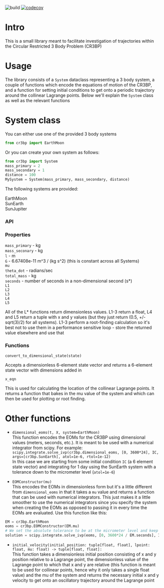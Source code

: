 ![build](https://github.com/nbelakovski/cr3bp/actions/workflows/build.yml/badge.svg)
[![codecov](https://codecov.io/gh/nbelakovski/cr3bp/branch/master/graph/badge.svg?token=CY00TY52ZL)](https://codecov.io/gh/nbelakovski/cr3bp)


# Intro

This is a small library meant to facilitate investigation of trajectories
within the Circular Restricted 3 Body Problem (CR3BP)

# Usage

The library consists of a `System` dataclass representing a 3 body system,
a couple of functions which encode the equations of motion of the CR3BP, and
a function for setting initial conditions to get onto a periodic trajectory
around the collinear Lagrange points. Below we'll explain the `System` class
as well as the relevant functions

# System class


You can either use one of the provided 3 body systems

```python
from cr3bp import EarthMoon
```

Or you can create your own system as follows:

```python
from cr3bp import System
mass_primary = 2
mass_secondary = 1
distance = 100
MySystem = System(mass_primary, mass_secondary, distance)
```

The following systems are provided:

EarthMoon  
SunEarth  
SunJupiter  

### API

### Properties

`mass_primary` - kg  
`mass_seconary` - kg  
`l` - m  
`G` - 6.67408e-11 m^3 / (kg s^2) (this is constant across all Systems)  
`mu`  
`theta_dot` - radians/sec  
`total_mass` - kg  
`seconds` - number of seconds in a non-dimensional second (s*)  
`L1`  
`L2`  
`L3`  
`L4`  
`L5`  

All of the L* functions return dimensionless values. L1-3 return a float,
L4 and L5 return a tuple with x and y values (but they just return
(0.5, +/- sqrt(3)/2) for all systems). L1-3 perform a root-finding calculation
so it's best not to use them in a performance sensitive loop - store the
returned value elsewhere and use that

### Functions

`convert_to_dimensional_state(state)`

Accepts a dimensionless 6-element state vector and returns a 6-element state
vector with dimensions added in


`x_eqn`

This is used for calculating the location of the collinear Lagrange points. It
returns a function that bakes in the mu value of the system and which can then
be used for plotting or root finding.

# Other functions

- `dimensional_eoms(t, X, system=EarthMoon)`  
This function encodes the EOMs for the CR3BP using dimensional values (meters, seconds, etc.). It is meant to be used with a numerical integrator from scipy. For example:
`scipy.integrate.solve_ivp(cr3bp.dimensional_eoms, [0, 3600*24], IC, args=[cr3bp.SunEarth], atol=1e-6, rtol=1e-12)`  
In this case we are starting from some initial condition `IC` (a 6 element state vector) and integrating for 1 day using the SunEarth system with a tolerance down to the micrometer level (`atol=1e-6`)
  
- `EOMConstructor(mu)`  
This encodes the EOMs in dimensionless form but it's a little different from `dimensional_eoms` in that it takes a `mu` value and returns a function that can be used with numerical integrators. This just makes it a little smoother to use the numerical integrators since you specify the system when creating the EOMs as opposed to passing it in every time the EOMs are evaluated. Use this function like this:
```python
EM = cr3bp.EarthMoon
eoms = cr3bp.EOMConstructor(EM.mu)
# We set the absolute tolerance to be at the micrometer level and keep the rtol small enough so that the atol dominates. rtol cannot be set lower than machine precision, so there may be some precision issues here which make it preferable to use the dimensional EOMs, since atol for EarthMoon here is 2.6e-15
solution = scipy.integrate.solve_ivp(eoms, [0, 3600*24 / EM.seconds], IC, atol=0.000001/EM.l, rtol=2.3e-14)
```   
- `initial_velocity(initial_position: tuple[float, float], lpoint: float, mu: float) -> tuple[float, float]:`  
This function takes a dimensionless initial position consisting of x and y position relative to a Lagrange point, the dimensionless value of the Lagrange point to which that x and y are relative (this function is meant to be used for collinear points, hence why it only takes a single float value) and the mu of the system and returns the necessary initial x and y velocity to get onto an oscillatory trajectory around the Lagrange point
